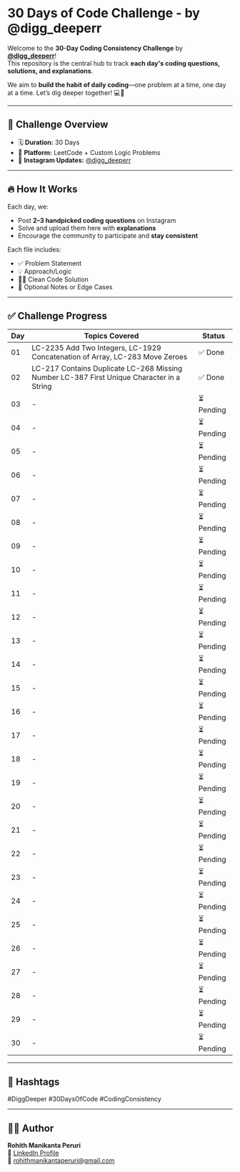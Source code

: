 # 30 Days of Code Challenge - by @digg_deeperr  

Welcome to the **30-Day Coding Consistency Challenge** by **[@digg_deeperr](https://instagram.com/digg_deeperr)**!  
This repository is the central hub to track **each day's coding questions, solutions, and explanations**.  

We aim to **build the habit of daily coding**—one problem at a time, one day at a time. Let’s dig deeper together! 💻🚀  

---

## 📅 Challenge Overview  

- 🗓 **Duration:** 30 Days  
- 📍 **Platform:** LeetCode + Custom Logic Problems  
- 📸 **Instagram Updates:** [@digg_deeperr](https://instagram.com/digg_deeperr)  

---

## 🔥 How It Works  
Each day, we:  
- Post **2–3 handpicked coding questions** on Instagram  
- Solve and upload them here with **explanations**  
- Encourage the community to participate and **stay consistent**  

Each file includes:  
- ✅ Problem Statement  
- 💡 Approach/Logic  
- 🧑‍💻 Clean Code Solution  
- 📘 Optional Notes or Edge Cases  

---

## ✅ Challenge Progress  

| Day | Topics Covered | Status |
|-----|----------------|--------|
| 01  | LC-2235 Add Two Integers, LC-1929 Concatenation of Array, LC-283 Move Zeroes | ✅ Done |
| 02  | LC-217 Contains Duplicate LC-268 Missing Number LC-387 First Unique Character in a String | ✅ Done |
| 03  | - | ⏳ Pending |
| 04  | - | ⏳ Pending |
| 05  | - | ⏳ Pending |
| 06  | - | ⏳ Pending |
| 07  | - | ⏳ Pending |
| 08  | - | ⏳ Pending |
| 09  | - | ⏳ Pending |
| 10  | - | ⏳ Pending |
| 11  | - | ⏳ Pending |
| 12  | - | ⏳ Pending |
| 13  | - | ⏳ Pending |
| 14  | - | ⏳ Pending |
| 15  | - | ⏳ Pending |
| 16  | - | ⏳ Pending |
| 17  | - | ⏳ Pending |
| 18  | - | ⏳ Pending |
| 19  | - | ⏳ Pending |
| 20  | - | ⏳ Pending |
| 21  | - | ⏳ Pending |
| 22  | - | ⏳ Pending |
| 23  | - | ⏳ Pending |
| 24  | - | ⏳ Pending |
| 25  | - | ⏳ Pending |
| 26  | - | ⏳ Pending |
| 27  | - | ⏳ Pending |
| 28  | - | ⏳ Pending |
| 29  | - | ⏳ Pending |
| 30  | - | ⏳ Pending |  

---

## 📌 Hashtags  
#DiggDeeper #30DaysOfCode #CodingConsistency  

---

## 👨‍💻 Author  
**Rohith Manikanta Peruri**  
🔗 [LinkedIn Profile](https://www.linkedin.com/in/rohith-manikanta-peruri-a3323b2b8/)  
📧 [rohithmanikantaperuri@gmail.com](mailto:rohithmanikantaperuri@gmail.com)  

